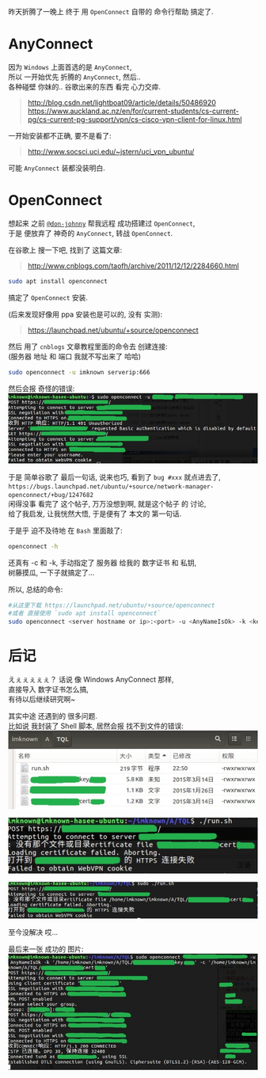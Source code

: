 昨天折腾了一晚上 终于 用 `OpenConnect` 自带的 命令行帮助 搞定了.  

# AnyConnect
因为 `Windows` 上面首选的是 `AnyConnect`,  
所以 一开始优先 折腾的 `AnyConnect`, 然后..  
各种碰壁 你妹的.. 谷歌出来的东西 看完 心力交瘁.  

> http://blog.csdn.net/lightboat09/article/details/50486920  
> https://www.auckland.ac.nz/en/for/current-students/cs-current-pg/cs-current-pg-support/vpn/cs-cisco-vpn-client-for-linux.html  

一开始安装都不正确, 要不是看了:
> http://www.socsci.uci.edu/~jstern/uci_vpn_ubuntu/  

可能 `AnyConnect` 装都没装明白.  

# OpenConnect
想起来 之前 [`@don-johnny`][don-johnny] 帮我远程 成功搭建过 `OpenConnect`,  
于是 便放弃了 神奇的 `AnyConnect`, 转战 `OpenConnect`.  

在谷歌上 搜一下吧, 找到了 这篇文章:  
> http://www.cnblogs.com/taofh/archive/2011/12/12/2284660.html

```bash
sudo apt install openconnect
```
搞定了 `OpenConnect` 安装.

(后来发现好像用 ppa 安装也是可以的, 没有 实测):  
> https://launchpad.net/ubuntu/+source/openconnect

然后 用了 `cnblogs` 文章教程里面的命令去 创建连接:  
(服务器 地址 和 端口 我就不写出来了 哈哈)
```bash
sudo openconnect -u imknown serverip:666
```

然后会报 奇怪的错误:  
![奇怪的错误](/2016/07/30_最初的连接失败.jpg)

于是 简单谷歌了 最后一句话, 说来也巧, 看到了 `bug #xxx` 就点进去了,  
`https://bugs.launchpad.net/ubuntu/+source/network-manager-openconnect/+bug/1247682`  
闲得没事 看完了 这个帖子, 万万没想到啊, 就是这个帖子 的 讨论,  
给了我启发, 让我恍然大悟, 于是便有了 本文的 第一句话.  

于是乎 迫不及待地 在 `Bash` 里面敲了:  
``` bash
openconnect -h
```
还真有 -c 和 -k, 手动指定了  服务器 给我的 数字证书 和 私钥,  
树藤摸瓜, 一下子就搞定了...  

所以, 总结的命令:  
``` bash
#从这里下载 https://launchpad.net/ubuntu/+source/openconnect
#或者 直接使用 `sudo apt install openconnect`
sudo openconnect <server hostname or ip>:<port> -u <AnyNameIsOk> -k <key file> -c <cert file>
```

# 后记
えぇぇぇぇぇ？ 话说 像 Windows AnyConnect 那样,  
直接导入 数字证书怎么搞,  
有待以后继续研究啊~  

其实中途 还遇到的 很多问题.  
比如说 我封装了 Shell 脚本, 居然会报 找不到文件的错误:  
![奇怪的错误](/2016/07/30_文夹目录结构.jpg)  

![奇怪的错误](/2016/07/30_相对路径路径%20Shell%20失败.jpg)  

![奇怪的错误](/2016/07/30_绝对路径%20Shell%20失败.jpg)  

至今没解决 哎...  

最后来一张 成功的 图片:  
![奇怪的错误](/2016/07/30_绝对路径终端成功.jpg)

[don-johnny]: https://github.com/don-johnny
